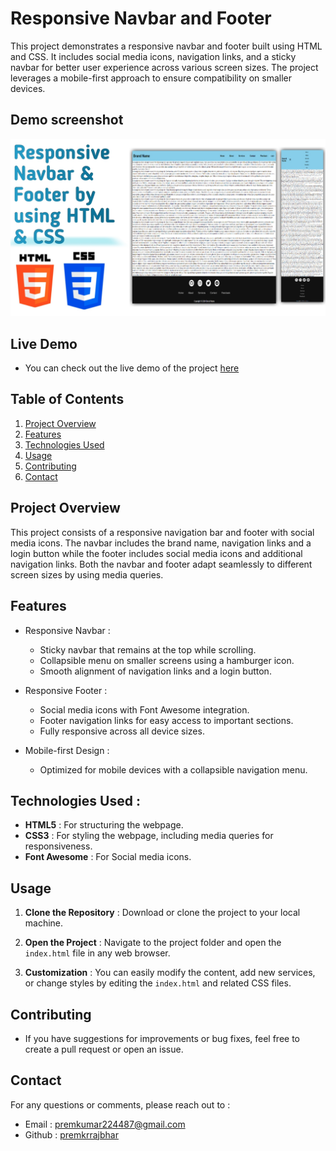 # Responsive Navbar and Footer

This project demonstrates a responsive navbar and footer built using HTML and CSS. It includes social media icons, navigation links, and a sticky navbar for better user experience across various screen sizes. The project leverages a mobile-first approach to ensure compatibility on smaller devices.

## Demo screenshot

![Screenshot of Project](assets/screenshot.jpg  )

## Live Demo

* You can check out the live demo of the project [here](https://premkrrajbhar.github.io/responsive-navbar-and-footer/)

## Table of Contents

1. [Project Overview](#project-overview)
2. [Features](#features)
3. [Technologies Used](#technologies-used-)
4. [Usage](#usage)
5. [Contributing](#contributing)
6. [Contact](#contact)

## Project Overview

This project consists of a responsive navigation bar and footer with social media icons. The navbar includes the brand name, navigation links and a login button while the footer includes social media icons and additional navigation links. Both the navbar and footer adapt seamlessly to different screen sizes by using media queries.

## Features

* Responsive Navbar :

  * Sticky navbar that remains at the top while scrolling.
  * Collapsible menu on smaller screens using a hamburger icon.
  * Smooth alignment of navigation links and a login button.

* Responsive Footer :

  * Social media icons with Font Awesome integration.
  * Footer navigation links for easy access to important sections.
  * Fully responsive across all device sizes.

* Mobile-first Design :

  * Optimized for mobile devices with a collapsible navigation menu.

## Technologies Used :

* **HTML5** : For structuring the webpage.
* **CSS3** : For styling the webpage, including media queries for responsiveness.
* **Font Awesome** : For Social media icons.

## Usage 

1. **Clone the Repository** : Download or clone the project to your local machine.

2. **Open the Project** : Navigate to the project folder and open the `index.html` file in any web browser.

3. **Customization** : You can easily modify the content, add new services, or change styles by editing the `index.html` and related CSS files.

## Contributing

- If you have suggestions for improvements or bug fixes, feel free to create a pull request or open an issue.

## Contact

For any questions or comments, please reach out to :
- Email : [premkumar224487@gmail.com](mailto:premkumar224487@gmail.com)
- Github : [premkrrajbhar](https://github.com/premkrrajbhar)
